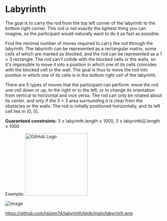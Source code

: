# Labyrinth
The goal is to carry the rod from the top left corner of the labyrinth to the bottom
right corner. This rod is not exactly the lightest thing you can imagine, so the
participant would naturally want to do it as fast as possible.

Find the minimal number of moves required to carry the rod through the labyrinth.
The labyrinth can be represented as a rectangular matrix, some cells of which are
marked as blocked, and the rod can be represented as a 1 × 3 rectangle. The rod
can't collide with the blocked cells or the walls, so it's impossible to move it into a
position in which one of its cells coincides with the blocked cell or the wall. The goal
is thus to move the rod into position in which one of its cells is in the bottom right
cell of the labyrinth.

There are 5 types of moves that the participant can perform: move the rod one cell
down or up, to the right or to the left, or to change its orientation from vertical to
horizontal and vice versa. The rod can only be rotated about its center, and only if the
3 × 3 area surrounding it is clear from the obstacles or the walls.
The rod is initially positioned horizontally, and its left cell lies in [0, 0].

**Guaranteed constraints**: 3 ≤ labyrinth.length ≤ 1000, 3 ≤ labyrinth[i].length ≤ 1000

Example:
<img src="[https://github.com/username/repo/raw/main/images/logo.png](https://github.com/raizen74/labyrinth/blob/main/labyrinth.png)" alt="GitHub Logo" width="200"/>

![Image](blob/main/labyrinth.png)

https://github.com/raizen74/labyrinth/blob/main/labyrinth.png

